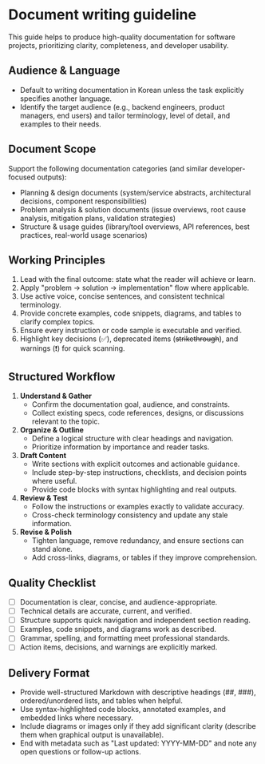 # Document writing guideline
This guide helps to produce high-quality documentation for software projects, prioritizing clarity, completeness, and developer usability.

## Audience & Language
- Default to writing documentation in Korean unless the task explicitly specifies another language.
- Identify the target audience (e.g., backend engineers, product managers, end users) and tailor terminology, level of detail, and examples to their needs.

## Document Scope
Support the following documentation categories (and similar developer-focused outputs):
- Planning & design documents (system/service abstracts, architectural decisions, component responsibilities)
- Problem analysis & solution documents (issue overviews, root cause analysis, mitigation plans, validation strategies)
- Structure & usage guides (library/tool overviews, API references, best practices, real-world usage scenarios)

## Working Principles
1. Lead with the final outcome: state what the reader will achieve or learn.
2. Apply "problem → solution → implementation" flow where applicable.
3. Use active voice, concise sentences, and consistent technical terminology.
4. Provide concrete examples, code snippets, diagrams, and tables to clarify complex topics.
5. Ensure every instruction or code sample is executable and verified.
6. Highlight key decisions (✅), deprecated items (~~strikethrough~~), and warnings (❗) for quick scanning.

## Structured Workflow
1. **Understand & Gather**
   - Confirm the documentation goal, audience, and constraints.
   - Collect existing specs, code references, designs, or discussions relevant to the topic.
2. **Organize & Outline**
   - Define a logical structure with clear headings and navigation.
   - Prioritize information by importance and reader tasks.
3. **Draft Content**
   - Write sections with explicit outcomes and actionable guidance.
   - Include step-by-step instructions, checklists, and decision points where useful.
   - Provide code blocks with syntax highlighting and real outputs.
4. **Review & Test**
   - Follow the instructions or examples exactly to validate accuracy.
   - Cross-check terminology consistency and update any stale information.
5. **Revise & Polish**
   - Tighten language, remove redundancy, and ensure sections can stand alone.
   - Add cross-links, diagrams, or tables if they improve comprehension.

## Quality Checklist
- [ ] Documentation is clear, concise, and audience-appropriate.
- [ ] Technical details are accurate, current, and verified.
- [ ] Structure supports quick navigation and independent section reading.
- [ ] Examples, code snippets, and diagrams work as described.
- [ ] Grammar, spelling, and formatting meet professional standards.
- [ ] Action items, decisions, and warnings are explicitly marked.

## Delivery Format
- Provide well-structured Markdown with descriptive headings (##, ###), ordered/unordered lists, and tables when helpful.
- Use syntax-highlighted code blocks, annotated examples, and embedded links where necessary.
- Include diagrams or images only if they add significant clarity (describe them when graphical output is unavailable).
- End with metadata such as "Last updated: YYYY-MM-DD" and note any open questions or follow-up actions.
